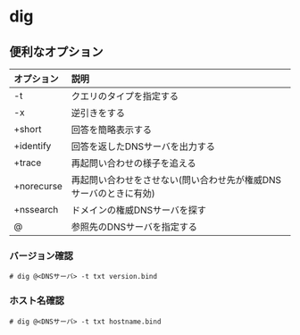# dig
## 便利なオプション
|オプション|説明|
|:---|:---|
|-t|クエリのタイプを指定する|
|-x|逆引きをする|
|+short|回答を簡略表示する|
|+identify|回答を返したDNSサーバを出力する|
|+trace|再起問い合わせの様子を追える|
|+norecurse|再起問い合わせをさせない(問い合わせ先が権威DNSサーバのときに有効)|
|+nssearch|ドメインの権威DNSサーバを探す|
|@|参照先のDNSサーバを指定する|

### バージョン確認
```
# dig @<DNSサーバ> -t txt version.bind
```

### ホスト名確認
```
# dig @<DNSサーバ> -t txt hostname.bind
```
